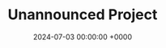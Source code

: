 ---
layout: post
title:  "Unannounced Project"
summary: "A yet-to-be announced project I worked on during my employment at Sumo Digital"
date: '2024-07-03 00:00:00 +0000'
role: Placement Programmer
technologies: ['C++', 'Unreal Engine', 'C#', 'ImGui', 'WPF']
thumbnail: /assets/img/posts/top-secret.png
permalink: /projects/Unannounced-Project/
visibility: false
hidden-from-recents: false
featured: true
---